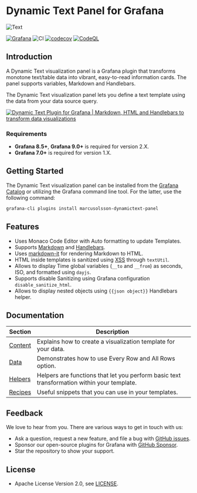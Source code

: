 # Dynamic Text Panel for Grafana

![Text](https://github.com/VolkovLabs/volkovlabs-dynamictext-panel/raw/main/src/img/screenshot.png)

[![Grafana](https://img.shields.io/badge/Grafana-9.3.1-orange)](https://www.grafana.com)
![CI](https://github.com/volkovlabs/volkovlabs-dynamictext-panel/workflows/CI/badge.svg)
[![codecov](https://codecov.io/gh/VolkovLabs/volkovlabs-dynamictext-panel/branch/main/graph/badge.svg?token=0m6f0ktUar)](https://codecov.io/gh/VolkovLabs/volkovlabs-dynamictext-panel)
[![CodeQL](https://github.com/VolkovLabs/volkovlabs-dynamictext-panel/actions/workflows/codeql-analysis.yml/badge.svg)](https://github.com/VolkovLabs/volkovlabs-dynamictext-panel/actions/workflows/codeql-analysis.yml)

## Introduction

A Dynamic Text visualization panel is a Grafana plugin that transforms monotone text/table data into vibrant, easy-to-read information cards. The panel supports variables, Markdown and Handlebars.

The Dynamic Text visualization panel lets you define a text template using the data from your data source query.

[![Dynamic Text Plugin for Grafana | Markdown, HTML and Handlebars to transform data visualizations](https://raw.githubusercontent.com/volkovlabs/volkovlabs-dynamictext-panel/main/img/video.png)](https://youtu.be/MpNZ4Yl-p0U)

### Requirements

- **Grafana 8.5+**, **Grafana 9.0+** is required for version 2.X.
- **Grafana 7.0+** is required for version 1.X.

## Getting Started

The Dynamic Text visualization panel can be installed from the [Grafana Catalog](https://grafana.com/grafana/plugins/marcusolsson-dynamictext-panel/) or utilizing the Grafana command line tool. For the latter, use the following command:

```bash
grafana-cli plugins install marcusolsson-dynamictext-panel
```

## Features

- Uses Monaco Code Editor with Auto formatting to update Templates.
- Supports [Markdown](https://commonmark.org/help/) and [Handlebars](https://handlebarsjs.com/guide/expressions.html#basic-usage).
- Uses [markdown-it](https://github.com/markdown-it/markdown-it) for rendering Markdown to HTML.
- HTML inside templates is sanitized using [XSS](https://jsxss.com/en/index.html) through `textUtil`.
- Allows to display Time global variables (`__to` and `__from`) as seconds, ISO, and formatted using `dayjs`.
- Supports disable Sanitizing using Grafana configuration `disable_sanitize_html`.
- Allows to display nested objects using `{{json object}}` Handlebars helper.

## Documentation

| Section | Description |
| -- | -- |
| [Content](https://volkovlabs.io/plugins/volkovlabs-dynamictext-panel/content) | Explains how to create a visualization template for your data. |
| [Data](https://volkovlabs.io/plugins/volkovlabs-dynamictext-panel/data) | Demonstrates how to use Every Row and All Rows option. |
| [Helpers](https://volkovlabs.io/plugins/volkovlabs-dynamictext-panel/helpers) | Helpers are functions that let you perform basic text transformation within your template. |
| [Recipes](https://volkovlabs.io/plugins/volkovlabs-dynamictext-panel/recipes) | Useful snippets that you can use in your templates. |

## Feedback

We love to hear from you. There are various ways to get in touch with us:

- Ask a question, request a new feature, and file a bug with [GitHub issues](https://github.com/volkovlabs/volkovlabs-dynamictext-panel/issues/new/choose).
- Sponsor our open-source plugins for Grafana with [GitHub Sponsor](https://github.com/sponsors/VolkovLabs).
- Star the repository to show your support.

## License

- Apache License Version 2.0, see [LICENSE](https://github.com/volkovlabs/volkovlabs-dynamictext-panel/blob/main/LICENSE).
